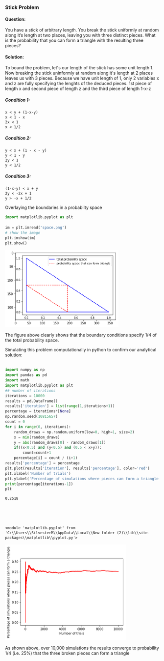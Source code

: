 
### Stick Problem
#### Question: 
You have a stick of arbitrary length. You break the stick uniformly at random along it’s length at two places, leaving you with three distinct pieces. What is the probability that you can form a triangle with the resulting three pieces?

#### Solution:


To bound the problem, let's our length of the stick has some unit length 1. Now breaking the stick uninformly at random along it's length at 2 places leaves us with 3 pieces. Because we have unit length of 1, only 2 variables x and z are fully specifying the lenghts of the deduced pieces. 1st piece of length x and second piece of length z and the third piece of length 1-x-z

##### Condition 1: <br>
    x < y + (1-x-y)
    x < 1 - x 
    2x < 1 
    x < 1/2 

##### Condition 2: <br>
    y < x + (1 - x - y) 
    y < 1 - y 
    2y < 1 
    y < 1/2
    
##### Condition 3: <br>
    (1-x-y) < x + y 
    2y < -2x + 1 
    y > -x + 1/2 

Overlaying the boundaries in a probabilty space



```python
import matplotlib.pyplot as plt

im = plt.imread('space.png')
# show the image
plt.imshow(im)
plt.show()
```


![png](output_5_0.png)


The figure above clearly shows that the boundary conditions specify 1/4 of the total probability space.

Simulating this problem computationally in python to confirm our analytical solution:


```python

import numpy as np
import pandas as pd
import math
import matplotlib.pyplot as plt
## number of iterations 
iterations = 10000
results = pd.DataFrame()
results['iteration'] = list(range(1,iterations+1))
percentage = iterations*[None]
np.random.seed(10815657)
count = 0
for i in range(0, iterations):
    random_draws = np.random.uniform(low=0, high=1, size=2)
    x = min(random_draws)
    y = abs(random_draws[0] - random_draws[1])
    if((x<0.5) and (y<0.5) and (0.5 < x+y)):
        count=count+1
    percentage[i] = count / (i+1)
results['percentage'] = percentage
plt.plot(results['iteration'], results['percentage'], color='red')
plt.xlabel('Number of trials') 
plt.ylabel('Percentage of simulations where pieces can form a triangle')
print(percentage[iterations-1])
plt
```

    0.2518
    




    <module 'matplotlib.pyplot' from 'C:\\Users\\SilvesterM\\AppData\\Local\\New folder (2)\\lib\\site-packages\\matplotlib\\pyplot.py'>




![png](output_8_2.png)


As shown above, over 10,000 simulations the results converge to probability 1/4 (i.e. 25%) that the three broken pieces can form a triangle


```python

```
